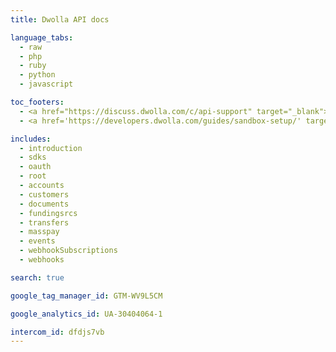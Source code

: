 ```yaml
---
title: Dwolla API docs

language_tabs:
  - raw
  - php
  - ruby
  - python
  - javascript

toc_footers:
  - <a href="https://discuss.dwolla.com/c/api-support" target="_blank"><span class="icon-sidenav-option">Get some help</span></a>
  - <a href='https://developers.dwolla.com/guides/sandbox-setup/' target="_blank"><span class="icon-sidenav-option">Sandbox Environment</span></a>

includes:
  - introduction
  - sdks
  - oauth
  - root
  - accounts
  - customers
  - documents
  - fundingsrcs
  - transfers
  - masspay
  - events
  - webhookSubscriptions
  - webhooks

search: true

google_tag_manager_id: GTM-WV9L5CM

google_analytics_id: UA-30404064-1

intercom_id: dfdjs7vb
---
```

